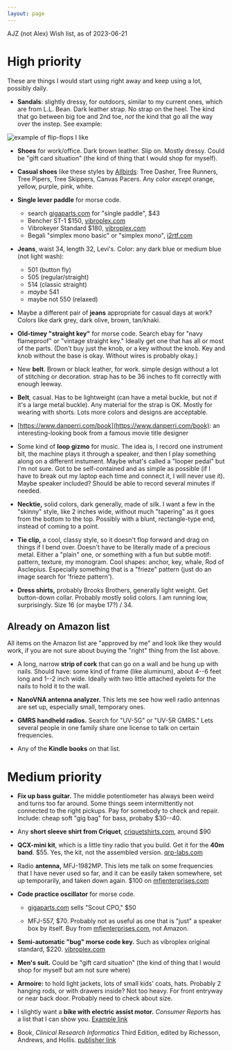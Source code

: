 ```yaml
---
layout: page
---
```


AJZ (not Alex) Wish list, as of 2023-06-21

# High priority

These are things I would start using right away and keep using a lot,
possibly daily.

- **Sandals**: slightly dressy, for outdoors, similar to my current
  ones, which are from L.L. Bean. Dark leather strap. No strap on the
  heel. The kind that go between big toe and 2nd toe, *not* the kind
  that go all the way over the instep. See example:

![example of flip-flops I like](/birthday-party/flipflop.jpg)

- **Shoes** for work/office. Dark brown leather. Slip on. Mostly
  dressy. Could be "gift card situation" (the kind of thing that I
  would shop for myself).

- **Casual shoes** like these styles by [Allbirds](https://www.allbirds.com): Tree Dasher, Tree Runners, Tree Pipers, Tree Skippers, Canvas Pacers. Any color *except* orange, yellow, purple, pink, white.

- **Single lever paddle** for morse code.
    - search [gigaparts.com](https://www.gigaparts.com) for "single paddle", $43
    - Bencher ST-1 $150, [vibroplex.com](https://vibroplex.com)
    - Vibrokeyer Standard $180, [vibroplex.com](https://vibroplex.com)
    - Begali "simplex mono basic" or "simplex mono", [i2rtf.com](https://i2rtf.com)

- **Jeans**, waist 34, length 32, Levi's. Color: any dark blue or medium blue (not light wash):
    - 501 (button fly)
    - 505 (regular/straight)
    - 514 (classic straight)
    - *maybe* 541
    - maybe not 550 (relaxed)

- Maybe a different pair of **jeans** appropriate for casual days at work? Colors like dark grey, dark olive, brown, tan/khaki.

- **Old-timey "straight key"** for morse code. Search ebay for "navy
    flameproof" or "vintage straight key." Ideally get one that has
    all or most of the parts. (Don't buy just the knob, or a key
    without the knob. Key and knob without the base is okay. Without
    wires is probably okay.)

- New **belt**. Brown or black leather, for work. simple design without a lot of stitching or decoration. strap has to be 36 inches to fit correctly with enough leeway.

- **Belt**, casual. Has to be lightweight (can have a metal buckle, but not if it's a large metal buckle). Any material for the strap is OK. Mostly for wearing with shorts. Lots more colors and designs are acceptable.

- [https://www.danperri.com/book](https://www.danperri.com/book): an interesting-looking book from a famous movie title designer

- Some kind of **loop gizmo** for music. The idea is, I record one instrument bit, the machine plays it through a speaker, and then I play something along on a different instument. Maybe what's called a "looper pedal" but I'm not sure. Got to be self-contained and as simple as possible (if I have to break out my laptop each time and connect it, I will never use it). Maybe speaker included? Should be able to record several minutes if needed.

- **Necktie,** solid colors, dark generally, made of silk. I want a
few in the "skinny" style, like 2 inches wide, without much "tapering"
as it goes from the bottom to the top. Possibly with a blunt,
rectangle-type end, instead of coming to a point.

- **Tie clip,** a cool, classy style, so it doesn't flop forward and drag on things if I bend over. Doesn't have to be literally made of a precious metal. Either a "plain" one, or something with a fun but subtle motif: pattern, texture, my monogram. Cool shapes: anchor, key, whale, Rod of Asclepius. Especially something that is a "frieze" pattern (just do an image search for 'frieze pattern').

- **Dress shirts,** probably Brooks Brothers, generally light weight. Get button-down collar. Probably mostly solid colors. I am running low, surprisingly. Size 16 (or maybe 17?) / 34.




## Already on Amazon list

All items on the Amazon list are "approved by me" and look like they
would work, if you are not sure about buying the "right" thing from
the list above.

- A long, narrow **strip of cork** that can go on a wall and be hung
  up with nails. Should have: some kind of frame (like aluminum),
  about 4--6 feet long and 1--2 inch wide. Ideally with two little
  attached eyelets for the nails to hold it to the wall.

- **NanoVNA antenna analyzer.** This lets me see how well radio
  antennas are set up, especially small, temporary ones.

- **GMRS handheld radios.** Search for "UV-5G" or "UV-5R GMRS." Lets
  several people in one family share one license to talk on certain
  frequencies.

- Any of the **Kindle books** on that list.




# Medium priority

- **Fix up bass guitar.** The middle potentiometer has always been weird and turns too far around. Some things seem intermittently not connected to the right pickups. Pay for somebody to check and repair. Include: cheap soft "gig bag" for bass, probaby $30--40.

- Any **short sleeve shirt from Criquet**, [criquetshirts.com](https://criquetshirts.com), around $90

- **QCX-mini kit**, which is a little tiny radio that you build. Get
  it for the **40m band**. $55. Yes, the kit, not the assembled
  version. [qrp-labs.com](https://qrp-labs.com)

- Radio **antenna,** MFJ-1982MP. This lets me talk on some frequencies
  that I have never used so far, and it can be easily taken somewhere,
  set up temporarily, and taken down again. $100 on [mfjenterprises.com](https://mfjenterprises.com)

- **Code practice oscillator** for morse code.

    - [gigaparts.com](https://gigaparts.com) sells "Scout CPO," $50

    - MFJ-557, $70. Probably not as useful as one that is "just" a
    speaker box by itself. Buy from [mfjenterprises.com](https://mfjenterprises.com), not Amazon.

- **Semi-automatic "bug" morse code key.** Such as vibroplex original
  standard, $220. [vibroplex.com](https://vibroplex.com)

- **Men's suit.** Could be "gift card situation" (the kind of thing
  that I would shop for myself but am not sure where)

- **Armoire:** to hold light jackets, lots of small kids' coats, hats.
  Probably 2 hanging rods, or with drawers inside? Not too heavy. For
  front entryway or near back door. Probably need to check about size.

- I slightly want a **bike with electric assist motor.** *Consumer
  Reports* has a list that I can show you. [Example link](https://ebikeescape.com/flyer-l885-cargo-ebike-review/)

- Book, *Clinical Research Informatics* Third Edition, edited by
  Richesson, Andrews, and Hollis.
  [publisher link](https://link.springer.com/book/10.1007/978-3-031-27173-1)
